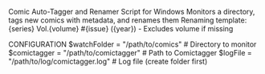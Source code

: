 Comic Auto-Tagger and Renamer Script for Windows
Monitors a directory, tags new comics with metadata, and renames them
Renaming template: {series} Vol.{volume} #{issue} ({year}) - Excludes volume if missing

CONFIGURATION
$watchFolder = "/path/to/comics"  # Directory to monitor
$comictagger = "/path/to/comictagger"  # Path to Comictagger
$logFile = "/path/to/log/comictagger.log"  # Log file (create folder first)
